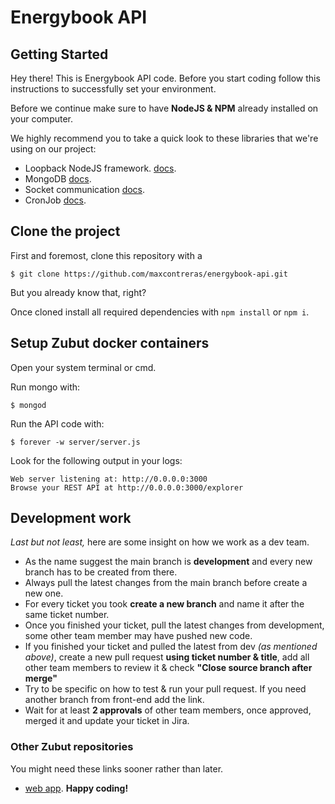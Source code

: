 # Energybook API #

## Getting Started ##
Hey there! This is Energybook API code. Before you start coding follow this instructions to successfully set your environment.

Before we continue make sure to have **NodeJS & NPM** already installed on your computer.

We highly recommend you to take a quick look to these libraries that we're using on our project:

* Loopback NodeJS framework. [docs](https://loopback.io/doc/).
* MongoDB [docs](https://docs.mongodb.com/).
* Socket communication [docs](https://www.npmjs.com/package/engine.io).
* CronJob [docs](https://github.com/kelektiv/node-cron).

## Clone the project ##
First and foremost, clone this repository with a

```
$ git clone https://github.com/maxcontreras/energybook-api.git
```

But you already know that, right?

Once cloned install all required dependencies with `npm install` or `npm i`.

## Setup Zubut docker containers ##
Open your system terminal or cmd.

Run mongo with:

```
$ mongod
```

Run the API code with:

```
$ forever -w server/server.js
```

Look for the following output in your logs:

```
Web server listening at: http://0.0.0.0:3000
Browse your REST API at http://0.0.0.0:3000/explorer
```

## Development work ##
*Last but not least,* here are some insight on how we work as a dev team.

   * As the name suggest the main branch is **development** and every new branch has to be created from there.
   * Always pull the latest changes from the main branch before create a new one.
   * For every ticket you took **create a new branch** and name it after the same ticket number.
   * Once you finished your ticket, pull the latest changes from development, some other team member may have pushed new code.
   * If you finished your ticket and pulled the latest from dev *(as mentioned above)*, create a new pull request **using ticket number & title**, add all other team members to review it & check **"Close source branch after merge"**
   * Try to be specific on how to test & run your pull request. If you need another branch from front-end add the link.
   * Wait for at least **2 approvals** of other team members, once approved, merged it and update your ticket in Jira.

### Other Zubut repositories ###
You might need these links sooner rather than later.

   * [web app](https://github.com/maxcontreras/energybook-api.git).
**Happy coding!**
